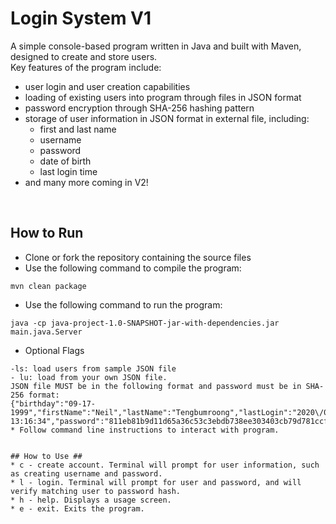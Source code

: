 # Login System V1 #

A simple console-based program written in Java and built with Maven, designed to create and store users. </br> 
Key features of the program include: <br />
* user login and user creation capabilities
* loading of existing users into program through files in JSON format
* password encryption through SHA-256 hashing pattern
* storage of user information in JSON format in external file, including: 
  * first and last name
  * username
  * password
  * date of birth
  * last login time
* and many more coming in V2!

<br/>

## How to Run ##
* Clone or fork the repository containing the source files <br/>
* Use the following command to compile the program:
```
mvn clean package
```
* Use the following command to run the program:
```
java -cp java-project-1.0-SNAPSHOT-jar-with-dependencies.jar main.java.Server
```
* Optional Flags
```
-ls: load users from sample JSON file
- lu: load from your own JSON file.
JSON file MUST be in the following format and password must be in SHA-256 format:
{"birthday":"09-17-1999","firstName":"Neil","lastName":"Tengbumroong","lastLogin":"2020\/04\/07 13:16:34","password":"811eb81b9d11d65a36c53c3ebdb738ee303403cb79d781ccf4b40764e0a9d12a","userName":"neilteng"}
* Follow command line instructions to interact with program.


## How to Use ##
* c - create account. Terminal will prompt for user information, such as creating username and password.
* l - login. Terminal will prompt for user and password, and will verify matching user to password hash.
* h - help. Displays a usage screen.
* e - exit. Exits the program.
